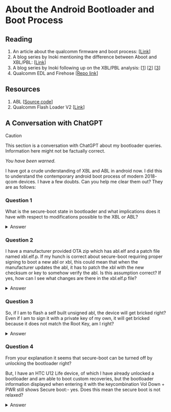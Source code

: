 # About the Android Bootloader and Boot Process

## Reading

1. An article about the qualcomm firmware and boot process: [[Link](https://lineageos.org/engineering/Qualcomm-Firmware/)]
2. A blog series by Inoki mentioning the difference between Aboot and XBL/PBL: [[Link](https://blog.inoki.cc/2021/10/17/android-bootloader-analysis-aboot-en/)]
3. A blog series by Inoki following up on the XBL/PBL analysis: [[1](https://blog.inoki.cc/2021/10/18/android-bootloader-analysis-abl-1-en/index.html)] [[2](https://blog.inoki.cc/2024/04/20/android-bootloader-analysis-abl-2-en/)] [[3](https://blog.inoki.cc/2024/04/20/android-bootloader-analysis-abl-3-en/)]
4. Qualcomm EDL and Firehose [[Repo link](https://github.com/alephsecurity/firehorse)]

## Resources

1. ABL [[Source code](https://git.codelinaro.org/clo/la/abl/tianocore/edk2)]
2. Qualcomm Flash Loader V2 [[Link](https://xdaforums.com/t/qualcomm-flash-loader-v2.4668538/)]

## A Conversation with ChatGPT

> [!CAUTION]
> This section is a conversation with ChatGPT about my bootloader queries. Information here might not be factually correct.
> 
> _You have been warned._

I have got a crude understanding of XBL and ABL in android now. I did this to understand the contemporary android boot process of modern 2018- qcom devices. I have a few doubts. Can you help me clear them out? They are as follows:

### Question 1

What is the secure-boot state in bootloader and what implications does it have with respect to modifications 
possible to the XBL or ABL?

<details>
	<summary>Answer</summary>

Secure Boot is a mechanism implemented to ensure that only cryptographically signed and verified bootloaders and firmware components are executed during the boot process. It is typically enforced in hardware through the Qualcomm Secure Boot Chain and involves the following key elements:

- **Root of Trust**: A hardware-fused public key (known as the OEM Public Key or Root Key) is used to verify the signature of the next boot component.
- **Bootloader Stages**: Secure Boot verifies every bootloader stage sequentially:
	* Primary Bootloader (PBL) verifies the Secondary Bootloader (like XBL).
	* XBL verifies subsequent components like ABL and others.
	* ABL then hands off to the Linux kernel.

**Implications of Secure Boot:**

- **Signed Images**: Bootloader components (like XBL and ABL) must be signed with a valid key recognized by the device’s hardware root of trust. If the signature does not match, the device will not boot.
- **Modifications Are Restricted**: You cannot modify or replace XBL/ABL directly unless you have access to:
	
	* The manufacturer’s private key (used for signing).
	* A bootloader unlocked device, in which secure boot might be disabled or allow booting unsigned components.
- **Anti-Rollback Protection**: Many modern devices include rollback counters to prevent downgrading to older, possibly vulnerable bootloader versions.

In short, with secure boot enabled, XBL and ABL cannot be modified or replaced unless you bypass the verification (e.g., exploit vulnerabilities, unlock bootloader).
</details>


### Question 2

I have a manufacturer provided OTA zip which has abl.elf and a patch file named xbl.elf.p. If my hunch is correct about secure-boot requiring proper signing to boot a new abl or xbl, this could mean that when the manufacturer updates the abl, it has to patch the xbl with the new checksum or key to somehow verify the abl. Is this assumption correct? If yes, how can I see what changes are there in the xbl.elf.p file?

<details>
	<summary>Answer</summary>

Your hunch about secure boot requiring proper signing is correct. The relationship between `abl.elf` and `xbl.elf.p` can be understood as follows:

- `abl.elf`: This is the updated ABL (Applications Bootloader), which is verified and signed by the manufacturer.
- `xbl.elf.p`: This is a patch file for the XBL (Extensible Bootloader), likely containing updates or adjustments needed to verify the new `abl.elf`.

**Why would XBL need a patch?**

XBL has to verify ABL as part of the secure boot chain. If the ABL version or signature changes, XBL may need updated verification metadata, such as:

- A new hash or checksum of the ABL image.
- Updated public key or signature metadata used for ABL verification.

This ensures that XBL can validate and allow the execution of the new ABL during the boot process.

**How Can You Inspect Changes in xbl.elf.p?**

Analyzing a patch file like `xbl.elf.p` is tricky but possible using reverse engineering tools. Here’s how you can approach it:

1. **Understand the File Format**:
	* `xbl.elf.p` might be in a proprietary format, but you can first check if it’s a standard ELF or binary patch file.
	* Use tools like `file` on Linux to identify the file type:
	```
	file xbl.elf.p
	```
2. **Hexdump Analysis**:
	* View the raw binary contents with a hex editor like `xxd` or `HxD`:
	```
	xxd xbl.elf.p | less
	```
	* Look for ASCII strings, offsets, and patterns that resemble hash values, keys, or signatures.
3. **Compare with Original XBL**:
    * If you have the original `xbl.elf` binary, you can diff the two versions.
    * Tools like `bindiff` or `binwalk` can help analyze binary changes.
	
	For example: 
	```
	binwalk xbl.elf.p
	```
4. **Check for Hashes or Keys**:
    * If the `xbl.elf.p` file contains new checksums or signatures, you might spot SHA-256 hashes or public key structures embedded within the file.
    * Compare these with known hashes of `abl.elf` to confirm relationships.
5. **Reverse Engineering**:
    * Tools like IDA Pro, Ghidra, or Radare2 can help you disassemble and inspect the patch file if it has executable components or data structures. 
6. **OTA Update Scripts**:
    * Sometimes, OTA zips include an `update-script` or metadata that references how the patch is applied. Inspect `META-INF/com/google/android/updater-script` or similar files for clues.
</details>

### Question 3

So, if I am to flash a self built unsigned abl, the device will get bricked right? Even if I am to sign it with a private key of my own, it will get bricked because it does not match the Root Key, am I right?

<details>
	<summary>Answer</summary>

Yes, your understanding is absolutely correct.

If **Secure Boot** is enabled on the device:

1. **Flashing an unsigned ABL**:
	* The device will detect that the ABL is not cryptographically signed.
	* Since the signature verification (based on the Root of Trust) will fail, the bootloader will refuse to load the new ABL, and the device will not boot.
2. **Signing ABL with Your Own Private Key**:
	* Even if you sign the ABL with your own private key, the device will still refuse to boot it because the verification process relies on the public key fused into the hardware as part of the Root of Trust.
	* Your custom key will not match the OEM Public Key that the device expects.

In this case:
- The bootloader detects a signature mismatch and aborts the boot process.
- The result is usually a brick or a soft-brick, depending on whether recovery or bootloader modes are still accessible.

**Why Does This Happen?**

Secure Boot on Qualcomm devices relies on a chain of trust:

1. **PBL (Primary Bootloader)** is burned into ROM and is immutable. It verifies the **XBL (Extensible Bootloader)**.
2. **XBL** then verifies the **ABL**.
3. If the ABL signature fails verification, the boot process stops to prevent unsigned or tampered code from executing.

The signature must be:
- Cryptographically generated using the manufacturer’s private key.
- Verified using the manufacturer’s public key fused into the hardware.

**Possible Outcomes of Flashing an Unsigned ABL:**

1. **If Secure Boot is Enforced**:
	- The device will fail to boot and may enter a recovery mode, bootloader mode, or remain hard-bricked if no fallback mechanism exists.

2. **If Secure Boot is Disabled** (e.g., unlocked bootloader or test devices):
	- You could flash and boot unsigned ABL images.
	- Some devices allow disabling secure boot for development or testing purposes.

**Is There Any Way Around This?**

- **Bootloader Unlock**: If your device allows unlocking the bootloader, secure boot enforcement might be relaxed, enabling you to boot unsigned components.
- **Exploit Vulnerabilities**: In rare cases, security vulnerabilities in the bootloader (e.g., in XBL or ABL) can allow bypassing Secure Boot or flashing unsigned firmware.
- **Access to OEM Signing Key**: This is practically impossible unless you are the manufacturer or have access to their signing infrastructure.

Without these conditions, modifying or replacing ABL or XBL on a secure device is not feasible.
</details>

### Question 4

From your explanation it seems that secure-boot can be turned off by unlocking the bootloader right?

But, I have an HTC U12 Life device, of which I have already unlocked a bootloader and am able to boot custom recoveries, but the bootloader information displayed when entering it with the keycombination Vol Down + PWR still shows Secure boot:- yes. Does this mean the secure boot is not relaxed?

<details>
	<summary>Answer</summary>
**Bootloader Unlock vs. Secure Boot**

Unlocking the bootloader and disabling Secure Boot are two different things:

1. **Bootloader Unlock**:
	- Allows you to flash custom images (e.g., recovery, kernel, or boot images) to the device.
	- It relaxes some checks that prevent modifications to partitions like boot, recovery, or system.
	- It enables booting unsigned or modified kernels and recoveries.

2. **Secure Boot**:
	- Secure Boot remains in place as part of the **Qualcomm Hardware Root of Trust**.
	- Even with an unlocked bootloader, certain critical bootloader components (like **XBL** and **ABL**) are still verified using the fused Root of Trust public key.
	- Secure Boot cannot typically be disabled unless explicitly supported or bypassed (e.g., through an exploit).

**Why Secure Boot Still Shows as "Yes"?**

On devices like your **HTC U12 Life**:

- Unlocking the bootloader **does not disable Secure Boot**. Instead, it only allows you to boot unsigned kernels and recoveries.
- **XBL and ABL** remain protected under Secure Boot because they are part of the **immutable bootloader chain** verified by the hardware root of trust.
- The bootloader information displays `Secure Boot: Yes` because Secure Boot is still enforced for the lower-level bootloader stages (PBL, XBL, and ABL).

**Implications for Modifications**

1. **You Can**:
	- Boot unsigned or self-signed kernels and recoveries since the unlocked bootloader relaxes the checks for the `boot` and `recovery` partitions.
	- Replace the boot image (kernel + ramdisk) and recovery image.

2. **You Cannot**:
	- Modify or replace XBL or ABL because these components are still verified against the hardware Root of Trust.
	- Flash unsigned or self-signed versions of critical bootloader components.

</details>
